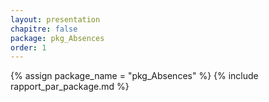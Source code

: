 ```yaml
---
layout: presentation
chapitre: false
package: pkg_Absences
order: 1
---
```


{% assign package_name = "pkg_Absences" %}
{% include rapport_par_package.md %}